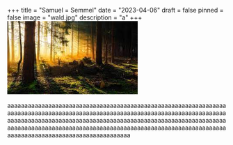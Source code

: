 +++
title = "Samuel = Semmel"
date = "2023-04-06"
draft = false
pinned = false
image = "wald.jpg"
description = "a"
+++
![](wald.jpg)

aaaaaaaaaaaaaaaaaaaaaaaaaaaaaaaaaaaaaaaaaaaaaaaaaaaaaaaaaaaaaaaaaaaaaaaaaaaaaaaaaaaaaaaaaaaaaaaaaaaaaaaaaaaaaaaaaaaaaaaaaaaaaaaaaaaaaaaaaaaaaaaaaaaaaaaaaaaaaaaaaaaaaaaaaaaaaaaaaaaaaaaaaaaaaaaaaaaaaaaaaaaaaaaaaaaaaaaaaaaaaaaaaaaaaaaaaaaaaaaaaaaaaaaaaaaaaaaaaaaaaaaaaaaaaaaaaaaaaaaaaaaaaaaaaaaa
